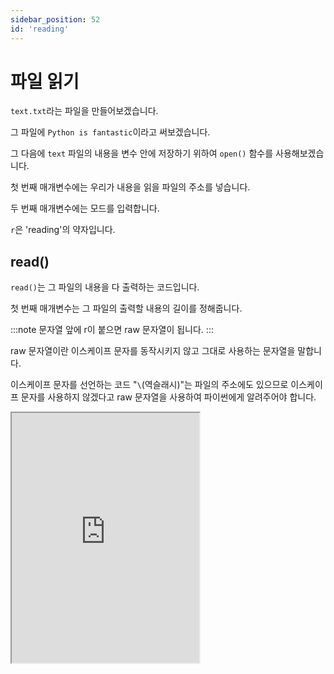 ```yaml
---
sidebar_position: 52
id: 'reading'
---
```


# 파일 읽기

`text.txt`라는 파일을 만들어보겠습니다.

그 파일에 `Python is fantastic`이라고 써보겠습니다.

그 다음에 `text` 파일의 내용을 변수 안에 저장하기 위하여 `open()` 함수를 사용해보겠습니다.

첫 번째 매개변수에는 우리가 내용을 읽을 파일의 주소를 넣습니다.

두 번째 매개변수에는 모드를 입력합니다.

`r`은 'reading'의 약자입니다.

## read()

`read()`는 그 파일의 내용을 다 출력하는 코드입니다.

첫 번째 매개변수는 그 파일의 출력할 내용의 길이를 정해줍니다.

:::note
문자열 앞에 r이 붙으면 raw 문자열이 됩니다.
:::

raw 문자열이란 이스케이프 문자를 동작시키지 않고 그대로 사용하는 문자열을 말합니다.

이스케이프 문자를 선언하는 코드 "`\`(역슬래시)"는 파일의 주소에도 있으므로 이스케이프 문자를 사용하지 않겠다고 raw 문자열을 사용하여 파이썬에게 알려주어야 합니다.

<iframe title="Python Playground" src="https://trinket.io/embed/python3/69df2c15b8" height="400" />

## readline()

하나의 줄을 읽으려면 `readline()`을 사용하면 됩니다.

두 개 이상의 줄을 읽으려면 for 반복문을 사용하여 줄을 시작부터 순차적으로 읽을 수 있습니다.

<iframe title="Python Playground" src="https://trinket.io/embed/python3/6b4e266873" height="400" />

## readlines()

`readline()`과 `readlines()`는 비슷해 보이지만 분명한 차이가 있는 코드입니다.

`readline()`은 한 줄만 읽는 코드이지만` readlines()`는 매개변수가 지정하는 만큼의 줄을 읽는 코드입니다.

<iframe title="Python Playground" src="https://trinket.io/embed/python3/8d79bcebaa" height="400" />

## readable()

파일의 읽기 가능 여부를 확인할 때 readable()을 사용할 수 있습니다.

만일 파일을 읽는 것이 가능하면 True를 돌려주고 그렇지 않다면 False를 돌려줍니다.

<iframe title="Python Playground" src="https://trinket.io/embed/python3/a301fbf34c" height="400" />

